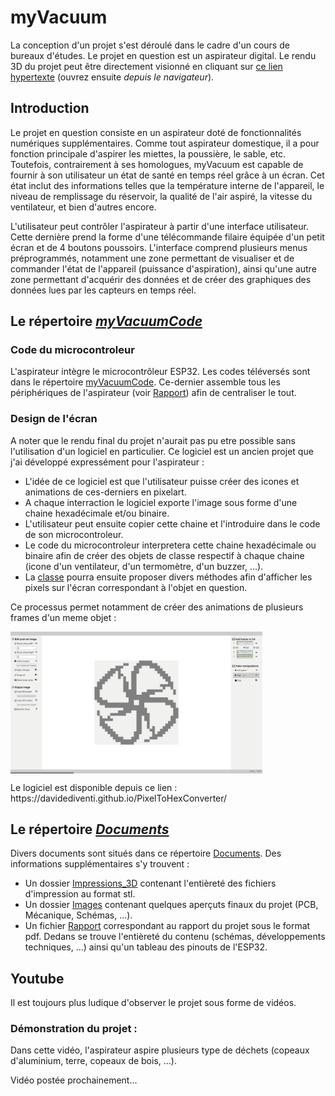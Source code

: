 # myVacuum
La conception d'un projet s'est déroulé dans le cadre d'un cours de bureaux d'études. Le projet en question est un aspirateur digital. 
Le rendu 3D du projet peut être directement visionné en cliquant sur [ce lien hypertexte](https://a360.co/3LSl4pl) (ouvrez ensuite *depuis le navigateur*).

## Introduction
Le projet en question consiste en un aspirateur doté de fonctionnalités numériques supplémentaires. Comme tout aspirateur domestique, il a pour fonction principale d'aspirer les miettes, la poussière, le sable, etc. Toutefois, contrairement à ses homologues, myVacuum est capable de fournir à son utilisateur un état de santé en temps réel grâce à un écran. Cet état inclut des informations telles que la température interne de l'appareil, le niveau de remplissage du réservoir, la qualité de l'air aspiré, la vitesse du ventilateur, et bien d'autres encore.

L'utilisateur peut contrôler l'aspirateur à partir d'une interface utilisateur. Cette dernière prend la forme d'une télécommande filaire équipée d'un petit écran et de 4 boutons poussoirs. L'interface comprend plusieurs menus préprogrammés, notamment une zone permettant de visualiser et de commander l'état de l'appareil (puissance d'aspiration), ainsi qu'une autre zone permettant d'acquérir des données et de créer des graphiques des données lues par les capteurs en temps réel. 

## Le répertoire [*myVacuumCode*](https://github.com/DavideDiVenti/myVacuum/tree/main/myVacuumCode)
### Code du microcontroleur
L'aspirateur intègre le microcontrôleur ESP32. Les codes téléversés sont dans le répertoire [myVacuumCode](https://github.com/DavideDiVenti/myVacuum/tree/main/myVacuumCode). Ce-dernier assemble tous les périphériques de l'aspirateur (voir [Rapport](https://github.com/DavideDiVenti/myVacuum/blob/main/Documents/Rapport.pdf)) afin de centraliser le tout.

### Design de l'écran
A noter que le rendu final du projet n'aurait pas pu etre possible sans l'utilisation d'un logiciel en particulier. Ce logiciel est un ancien projet que j'ai développé expressément pour l'aspirateur : 
* L'idée de ce logiciel est que l'utilisateur puisse créer des icones et animations de ces-derniers en pixelart. 
* A chaque interraction le logiciel exporte l'image sous forme d'une chaine hexadécimale et/ou binaire. 
* L'utilisateur peut ensuite copier cette chaine et l'introduire dans le code de son microcontroleur.
* Le code du microcontroleur interpretera cette chaine hexadécimale ou binaire afin de créer des objets de classe respectif à chaque chaine (icone d'un ventilateur, d'un termomètre, d'un buzzer, ...). 
* La [classe](https://github.com/DavideDiVenti/myVacuum/blob/main/myVacuumCode/myClass_DrawOnTheScreen.cpp) pourra ensuite proposer divers méthodes afin d'afficher les pixels sur l'écran correspondant à l'objet en question.

Ce processus permet notamment de créer des animations de plusieurs frames d'un meme objet :
<p align="left">
  <img align="center" width="80%" src="https://github.com/DavideDiVenti/myVacuum/blob/main/Documents/Images/Pixel_To_Hex_Converter.gif" />
</p>
Le logiciel est disponible depuis ce lien : https://davidediventi.github.io/PixelToHexConverter/

## Le répertoire [*Documents*](https://github.com/DavideDiVenti/myVacuum/tree/main/Documents)
Divers documents sont situés dans ce répertoire [Documents](https://github.com/DavideDiVenti/myVacuum/tree/main/Documents). Des informations supplémentaires s'y trouvent :
* Un dossier [Impressions_3D](https://github.com/DavideDiVenti/myVacuum/tree/main/Documents/Impressions_3D) contenant l'entièreté des fichiers d'impression au format stl. 
* Un dossier [Images](https://github.com/DavideDiVenti/myVacuum/tree/main/Documents/Images) contenant quelques aperçuts finaux du projet (PCB, Mécanique, Schémas, ...).
* Un fichier [Rapport](https://github.com/DavideDiVenti/myVacuum/blob/main/Documents/Rapport.pdf) correspondant au rapport du projet sous le format pdf. Dedans se trouve l'entièreté du contenu (schémas, développements techniques, ...) ainsi qu'un tableau des pinouts de l'ESP32.

## Youtube
Il est toujours plus ludique d'observer le projet sous forme de vidéos.

### Démonstration du projet :
Dans cette vidéo, l'aspirateur aspire plusieurs type de déchets (copeaux d'aluminium, terre, copeaux de bois, ...).

Vidéo postée prochainement...
